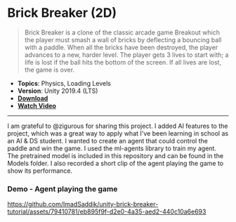 # Brick Breaker (2D)

> Brick Breaker is a clone of the classic arcade game Breakout which the player must smash a wall of bricks by deflecting a bouncing ball with a paddle. When all the bricks have been destroyed, the player advances to a new, harder level. The player gets 3 lives to start with; a life is lost if the ball hits the bottom of the screen. If all lives are lost, the game is over.

- **Topics**: Physics, Loading Levels
- **Version**: Unity 2019.4 (LTS)
- [**Download**](https://github.com/zigurous/unity-brick-breaker-tutorial/archive/refs/heads/main.zip)
- [**Watch Video**](https://youtu.be/RYG8UExRkhA)

<hr/>
I am grateful to @zigurous for sharing this project. I added AI features to the project, which was a great way to apply what I've been learning in school as an AI & DS student. I wanted to create an agent that could control the paddle and win the game. I used the ml-agents library to train my agent. The pretrained model is included in this repository and can be found in the Models folder. I also recorded a short clip of the agent playing the game to show its performance.

### Demo - Agent playing the game
https://github.com/ImadSaddik/unity-brick-breaker-tutorial/assets/79410781/eb895f9f-d2e0-4a35-aed2-440c10a6e693
